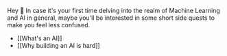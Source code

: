 
Hey 👋 In case it's your first time delving into the realm of Machine Learning and AI in general, maybe you'll be interested in some short side quests to make you feel less confused.
* [[What's an AI]] 
* [[Why building an AI is hard]]
